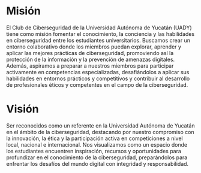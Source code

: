 # Misión

El Club de Ciberseguridad de la Universidad Autónoma de Yucatán (UADY) tiene como misión fomentar el conocimiento, la conciencia y las habilidades en ciberseguridad entre los estudiantes universitarios. Buscamos crear un entorno colaborativo donde los miembros puedan explorar, aprender y aplicar las mejores prácticas de ciberseguridad, promoviendo así la protección de la información y la prevención de amenazas digitales. Además, aspiramos a preparar a nuestros miembros para participar activamente en competencias especializadas, desafiándolos a aplicar sus habilidades en entornos prácticos y competitivos y contribuir al desarrollo de profesionales éticos y competentes en el campo de la ciberseguridad.


# Visión

Ser reconocidos como un referente en la Universidad Autónoma de Yucatán en el ámbito de la ciberseguridad, destacando por nuestro compromiso con la innovación, la ética y la participación activa en competiciones a nivel local, nacional e internacional. Nos visualizamos como un espacio donde los estudiantes encuentren inspiración, recursos y oportunidades para profundizar en el conocimiento de la ciberseguridad, preparándolos para enfrentar los desafíos del mundo digital con integridad y responsabilidad.